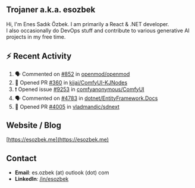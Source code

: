 ##  Trojaner a.k.a. esozbek
Hi, I'm Enes Sadık Özbek. I am primarily a React & .NET developer.  
I also occasionally do DevOps stuff and contribute to various generative AI projects in my free time.

## :zap: Recent Activity

<!--START_SECTION:activity-->
1. 🗣 Commented on [#852](https://github.com/openmod/openmod/pull/852#issuecomment-3173060625) in [openmod/openmod](https://github.com/openmod/openmod)
2. 💪 Opened PR [#360](https://github.com/kijai/ComfyUI-KJNodes/pull/360) in [kijai/ComfyUI-KJNodes](https://github.com/kijai/ComfyUI-KJNodes)
3. ❗ Opened issue [#9253](https://github.com/comfyanonymous/ComfyUI/issues/9253) in [comfyanonymous/ComfyUI](https://github.com/comfyanonymous/ComfyUI)
4. 🗣 Commented on [#4783](https://github.com/dotnet/EntityFramework.Docs/issues/4783#issuecomment-3150707834) in [dotnet/EntityFramework.Docs](https://github.com/dotnet/EntityFramework.Docs)
5. 💪 Opened PR [#4005](https://github.com/vladmandic/sdnext/pull/4005) in [vladmandic/sdnext](https://github.com/vladmandic/sdnext)
<!--END_SECTION:activity-->

## Website / Blog
[https://esozbek.me](https://esozbek.me)

## Contact
- **Email**: es.ozbek (at) outlook (dot) com
- **LinkedIn**: [/in/esozbek](https://linkedin.com/in/esozbek)

